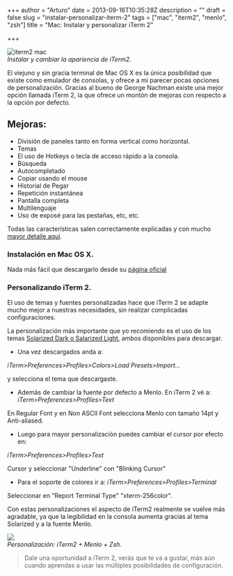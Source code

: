 +++
author = "Arturo"
date = 2013-09-16T10:35:28Z
description = ""
draft = false
slug = "instalar-personalizar-iterm-2"
tags = ["mac", "iterm2", "menlo", "zsh"]
title = "Mac: Instalar y personalizar iTerm 2"

+++


![iterm2 mac](/content/images/2016/06/iterm21.jpg)<br />
<cite>Instalar y cambiar la apariencia de iTerm2</cite>.

El viejuno y sin gracia terminal de Mac OS X es la única posibilidad que existe como emulador de consolas, y ofrece a mi parecer pocas opciones de personalización. Gracias al bueno de George Nachman existe una mejor opción llamada iTerm 2, la que ofrece un montón de mejoras con respecto a la opción por defecto.

## Mejoras:

* División de paneles tanto en forma vertical como horizontal.
* Temas
* El uso de Hotkeys o tecla de acceso rápido a la consola.
* Búsqueda
* Autocompletado
* Copiar usando el mouse
* Historial de Pegar
* Repetición instantánea
* Pantalla completa
* Multilenguaje
* Uso de exposé para las pestañas, etc, etc.


Todas las características salen correctamente explicadas y con mucho [mayor detalle aquí](https://www.iterm2.com/#/section/features).

### Instalación en Mac OS X.
Nada más fácil que descargarlo desde su [página oficial](https://www.iterm2.com/#/section/downloads)

### Personalizando iTerm 2.
El uso de temas y fuentes personalizadas hace que iTerm 2 se adapte mucho mejor a nuestras necesidades, sin realizar complicadas configuraciones.

La personalización más importante que yo recomiendo es el uso de los temas [Solarized Dark o Salarized Light](https://code.google.com/p/iterm2/wiki/ColorGallery), ambos disponibles para descargar.

* Una vez descargados anda a:

*iTerm>Preferences>Profiles>Colors>Load Presets>Import...*

y selecciona el tema que descargaste.

* Además de cambiar la fuente por defecto a Menlo. En iTerm 2 vé a:
*iTerm>Preferences>Profiles>Text*

En Regular Font y en Non ASCII Font selecciona Menlo con tamaño 14pt y Anti-aliased.

* Luego para mayor personalización puedes cambiar el cursor por efecto en:

*iTerm>Preferences>Profiles>Text*

Cursor y seleccionar "Underline" con "Blinking Cursor"

* Para el soporte de colores ir a:
*iTerm>Preferences>Profiles>Terminal*

Seleccionar en "Report Terminal Type" "xterm-256color".

Con estas personalizaciones el aspecto de iTerm2 realmente se vuelve más agradable, ya que la legibilidad en la consola aumenta gracias al tema Solarized y a la fuente Menlo.


![](/content/images/2016/06/iterm2-menlo-zsh-1.jpg)<br />
<cite>Personalización: iTerm2 + Menlo + Zsh</cite>.

>Dale una oportunidad a iTerm 2, verás que te va a gustar, más aún cuando aprendas a usar las múltiples posibilidades de configuración.
